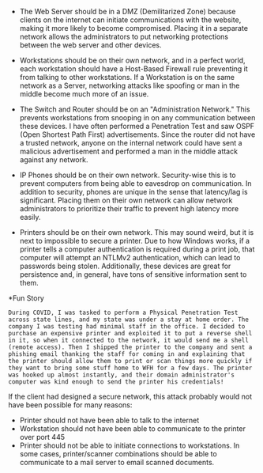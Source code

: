 - The Web Server should be in a DMZ (Demilitarized Zone) because clients on the internet can initiate communications with the website, making it more likely to become compromised. Placing it in a separate network allows the administrators to put networking protections between the web server and other devices.

- Workstations should be on their own network, and in a perfect world, each workstation should have a Host-Based Firewall rule preventing it from talking to other workstations. If a Workstation is on the same network as a Server, networking attacks like spoofing or man in the middle become much more of an issue.

- The Switch and Router should be on an "Administration Network." This prevents workstations from snooping in on any communication between these devices. I have often performed a Penetration Test and saw OSPF (Open Shortest Path First) advertisements. Since the router did not have a trusted network, anyone on the internal network could have sent a malicious advertisement and performed a man in the middle attack against any network.

- IP Phones should be on their own network. Security-wise this is to prevent computers from being able to eavesdrop on communication. In addition to security, phones are unique in the sense that latency/lag is significant. Placing them on their own network can allow network administrators to prioritize their traffic to prevent high latency more easily.

- Printers should be on their own network. This may sound weird, but it is next to impossible to secure a printer. Due to how Windows works, if a printer tells a computer authentication is required during a print job, that computer will attempt an NTLMv2 authentication, which can lead to passwords being stolen. Additionally, these devices are great for persistence and, in general, have tons of sensitive information sent to them.

*Fun Story

	During COVID, I was tasked to perform a Physical Penetration Test across state lines, and my state was under a stay at home order. The company I was testing had minimal staff in the office. I decided to purchase an expensive printer and exploited it to put a reverse shell in it, so when it connected to the network, it would send me a shell (remote access). Then I shipped the printer to the company and sent a phishing email thanking the staff for coming in and explaining that the printer should allow them to print or scan things more quickly if they want to bring some stuff home to WFH for a few days. The printer was hooked up almost instantly, and their domain administrator's computer was kind enough to send the printer his credentials!

If the client had designed a secure network, this attack probably would not have been possible for many reasons:

- Printer should not have been able to talk to the internet
- Workstation should not have been able to communicate to the printer over port 445
- Printer should not be able to initiate connections to workstations. In some cases, printer/scanner combinations should be able to communicate to a mail server to email scanned documents.
